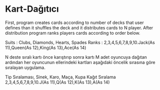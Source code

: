 # Kart-Dağıtıcı

First, program creates cards according to number of decks that user defines than
it shuffles the deck and it distributes cards to N player.
After distribution program ranks players cards according to order below.

Suits :  Clubs, Diamonds, Hearts, Spades
Ranks :  2,3,4,5,6,7,8,9,10.Jack(As 11),Queen(As 12),King(As 13),Ace(As 14)


N deste sıralı kartı önce karıştırıp sonra kartı M adet oyuncuya dağıtan ardından her oyuncunun ellerindeki kartları aşağıdaki öncelik sırasına göre sıralayan uygulama. 

Tip Sıralaması, Sinek, Karo, Maça, Kupa
Kağıt Sıralama 2,3,4,5,6,7,8,9,10.J(As 11),Q(As 12),K(As 13),A(As 14)
